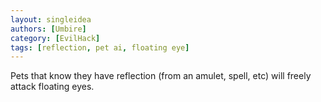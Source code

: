 ```yaml
---
layout: singleidea
authors: [Umbire]
category: [EvilHack]
tags: [reflection, pet ai, floating eye]
---
```

Pets that know they have reflection (from an amulet, spell, etc) will freely
attack floating eyes.
